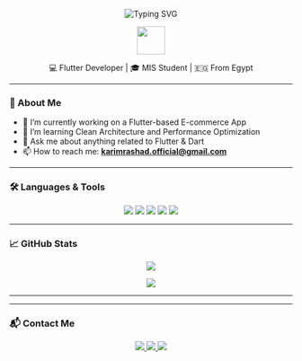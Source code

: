 <p align="center">
  <img src="https://readme-typing-svg.herokuapp.com?font=Fira+Code&size=24&pause=1000&color=F75050&center=true&vCenter=true&width=500&lines=Hi+there👋%2C+I'm+Karim+Ahmed+Rashad" alt="Typing SVG" />
</p>


<p align="center">
  <img src="https://media.giphy.com/media/hvRJCLFzcasrR4ia7z/giphy.gif" width="50"/>
</p>

<p align="center">
  💻 Flutter Developer | 🎓 MIS Student | 🇪🇬 From Egypt
</p>

---

### 🚀 About Me
- 🔭 I’m currently working on a Flutter-based E-commerce App  
- 🌱 I’m learning Clean Architecture and Performance Optimization  
- 💬 Ask me about anything related to Flutter & Dart  
- 📫 How to reach me: **karimrashad.official@gmail.com**

---

### 🛠️ Languages & Tools

<p align="center">
  <img src="https://img.shields.io/badge/Dart-0175C2?style=for-the-badge&logo=dart&logoColor=white" />
  <img src="https://img.shields.io/badge/Flutter-02569B?style=for-the-badge&logo=flutter&logoColor=white" />
  <img src="https://img.shields.io/badge/Firebase-FFCA28?style=for-the-badge&logo=firebase&logoColor=black" />
  <img src="https://img.shields.io/badge/Git-F05032?style=for-the-badge&logo=git&logoColor=white" />
  <img src="https://img.shields.io/badge/VS%20Code-007ACC?style=for-the-badge&logo=visual-studio-code&logoColor=white" />
</p>

---

### 📈 GitHub Stats

<p align="center">
  <img src="https://github-readme-stats.vercel.app/api?username=karimrashad&show_icons=true&theme=radical" />
</p>

<p align="center">
  <img src="https://github-readme-streak-stats.herokuapp.com/?user=karimrashad&theme=radical" />
</p>

---
<!--
### ✨ Fun Animated GIF

<p align="center">
  <img src="https://media.giphy.com/media/qgQUggAC3Pfv687qPC/giphy.gif" width="500" />
</p>
-->
---

### 📬 Contact Me

<p align="center">
  <a href="mailto:karimrashad.official@gmail.com">
    <img src="https://img.shields.io/badge/-Gmail-D14836?style=for-the-badge&logo=gmail&logoColor=white"/>
  </a>
  <a href="https://www.linkedin.com/in/karim-rashad74">
    <img src="https://img.shields.io/badge/-LinkedIn-0A66C2?style=for-the-badge&logo=linkedin&logoColor=white"/>
  </a>
  <a href="https://wa.me/201003177538">
    <img src="https://img.shields.io/badge/-WhatsApp-25D366?style=for-the-badge&logo=whatsapp&logoColor=white"/>
  </a>
</p>






<!--
## Hi there 👋


**karimrashad74/karimrashad74** is a ✨ _special_ ✨ repository because its `README.md` (this file) appears on your GitHub profile.

Here are some ideas to get you started:

- 🔭 I’m currently working on ...
- 🌱 I’m currently learning ...
- 👯 I’m looking to collaborate on ...
- 🤔 I’m looking for help with ...
- 💬 Ask me about ...
- 📫 How to reach me: ...
- 😄 Pronouns: ...
- ⚡ Fun fact: ...
-->
